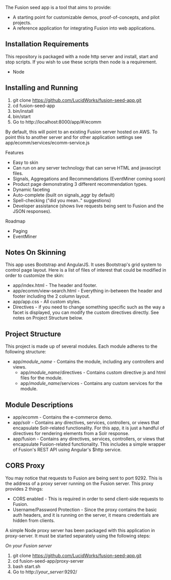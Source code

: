 
The Fusion seed app is a tool that aims to provide:
* A starting point for customizable demos, proof-of-concepts, and pilot projects.
* A reference application for integrating Fusion into web applications.

## Installation Requirements
This repository is packaged with a node http server and install, start and stop scripts. If you wish to use these scripts then node is a requirement.
* Node

## Installing and Running
1. git clone https://github.com/LucidWorks/fusion-seed-app.git
2. cd fusion-seed-app
3. bin/install
4. bin/start
5. Go to http://localhost:8000/app/#/ecomm

By default, this will point to an existing Fusion server hosted on AWS. To point this to another server and for other application settings see app/ecomm/services/ecomm-service.js

Features
* Easy to skin
* Can run on any server technology that can serve HTML and javascirpt files.
* Signals, Aggregations and Recommendations (EventMiner coming soon)
* Product page demonstrating 3 different recommendation types.
* Dynamic faceting
* Auto-complete (built on signals_aggr by default)
* Spell-checking ("did you mean.." suggestions)
* Developer assistance (shows live requests being sent to Fusion and the JSON responses).

Roadmap
* Paging
* EventMiner

## Notes On Skinning
This app uses Bootstrap and AngularJS. It uses Bootstrap's grid system to control page layout. Here is a list of files of interest that could be modified in order to customize the skin:
* app/index.html - The header and footer.
* app/ecomm/view-search.html - Everything in-between the header and footer including the 2 column layout.
* app/app.css - All custom styles.
* Directives - if you need to change something specific such as the way a facet is displayed, you can modify the custom directives directly. See notes on Project Structure below.

## Project Structure
This project is made up of several modules. Each module adheres to the following structure:
* app/_module_name_ - Contains the module, including any controllers and views.
  * app/_module_name_/directives - Contains custom directive js and html files for the module.
  * app/_module_name_/services - Contains any custom services for the module.

## Module Descriptions
* app/ecomm - Contains the e-commerce demo.
* app/solr - Contains any directives, services, controllers, or views that encapsulate Solr-related functionality. For this app, it is just a handful of directives for rendering elements from a Solr response.
* app/fusion - Contains any directives, services, controllers, or views that encapsulate Fusion-related functionality. This includes a simple wrapper of Fusion's REST API using Angular's $http service.

## CORS Proxy
You may notice that requests to Fusion are being sent to port 9292. This is the address of a proxy server running on the Fusion server. This proxy provides 2 things:
* CORS enabled - This is required in order to send client-side requests to Fusion.
* Username/Password Protection - Since the proxy contains the basic auth headers, and it is running on the server, it means credentials are hidden from clients.

A simple Node proxy server has been packaged with this application in proxy-server. It must be started separately using the following steps:

*On your Fusion server*

1. git clone https://github.com/LucidWorks/fusion-seed-app.git
2. cd fusion-seed-app/proxy-server
3. bash start.sh
4. Go to http://_your_server_:9292/

